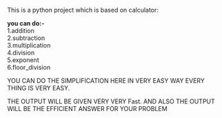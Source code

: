 This is a python project which is based on calculator:

**you can do:-**<br>
1.addition<br>
2.subtraction<br>
3.multiplication<br>
4.division<br>
5.exponent<br>
6.floor_division<br>

YOU CAN DO THE SIMPLIFICATION HERE IN VERY EASY WAY EVERY THING IS VERY EASY.

THE OUTPUT WILL BE GIVEN VERY VERY Fast.
AND ALSO THE OUTPUT WILL BE THE EFFICIENT ANSWER FOR YOUR PROBLEM
